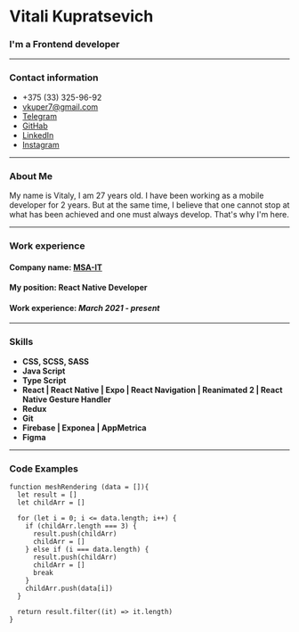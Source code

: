 # Vitali Kupratsevich
### I'm a Frontend developer
*********
### Contact information
* +375 (33) 325-96-92
* vkuper7@gmail.com 
* [Telegram ](https://t.me/v_kuper)
* [GitHab](https://github.com/vkuper77)
* [LinkedIn](https://www.linkedin.com/in/vitali-kupratsevich-9103b01b8/)
* [Instagram](https://www.instagram.com/vitali_kupratsevich/)
*********
### About Me
My name is Vitaly, I am 27 years old.
I have been working as a mobile developer for 2 years.
But at the same time, I believe that one cannot stop at what has been achieved and one must always develop. That's why I'm here.
*********
### Work experience
#### __Company name:__ [MSA-IT](https://msa-it.ru/)
#### __My position:__ React Native Developer
#### __Work experience:__ _March 2021 - present_
*********
### Skills
- **CSS, SCSS, SASS**
- **Java Script**
- **Type Script**
- **React | React Native | Expo | React Navigation | Reanimated 2 | React Native Gesture Handler**
- **Redux**
- **Git**
- **Firebase | Exponea | AppMetrica**
- **Figma**
*********
### Code Examples
```
function meshRendering (data = []){
  let result = []
  let childArr = []

  for (let i = 0; i <= data.length; i++) {
    if (childArr.length === 3) {
      result.push(childArr)
      childArr = []
    } else if (i === data.length) {
      result.push(childArr)
      childArr = []
      break
    }
    childArr.push(data[i])
  }

  return result.filter((it) => it.length)
}
```